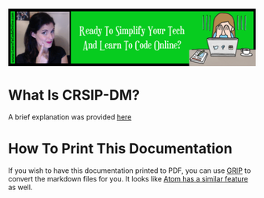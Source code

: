 <a href='https://www.learntocodeonline.com/'>![Learn To Code Online By Clicking Here](../../Images/learn-to-code-online.png?raw=true "Learn To Code Online")</a>

# What Is CRSIP-DM?

A brief explanation was provided [here](../README_CRISP-DM.MD#Table-Of-Contents)

# How To Print This Documentation

If you wish to have this documentation printed to PDF, you can use [GRIP](https://gist.github.com/justincbagley/ec0a6334cc86e854715e459349ab1446) to convert the markdown files for you. It looks like [Atom has a similar feature](https://superuser.com/a/722374) as well.